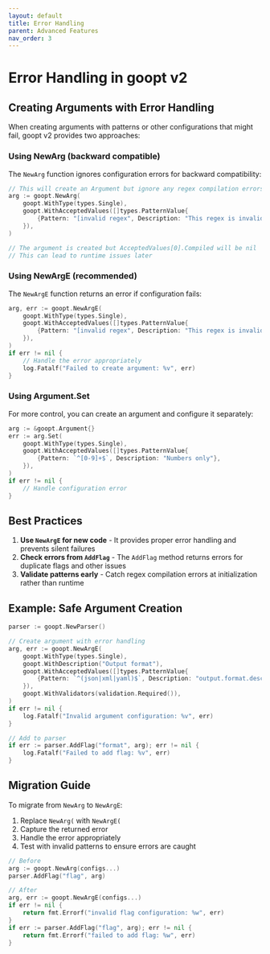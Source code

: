 ```yaml
---
layout: default
title: Error Handling
parent: Advanced Features
nav_order: 3
---
```


# Error Handling in goopt v2

## Creating Arguments with Error Handling

When creating arguments with patterns or other configurations that might fail, goopt v2 provides two approaches:

### Using NewArg (backward compatible)

The `NewArg` function ignores configuration errors for backward compatibility:

```go
// This will create an Argument but ignore any regex compilation errors
arg := goopt.NewArg(
    goopt.WithType(types.Single),
    goopt.WithAcceptedValues([]types.PatternValue{
        {Pattern: "[invalid regex", Description: "This regex is invalid"},
    }),
)

// The argument is created but AcceptedValues[0].Compiled will be nil
// This can lead to runtime issues later
```

### Using NewArgE (recommended)

The `NewArgE` function returns an error if configuration fails:

```go
arg, err := goopt.NewArgE(
    goopt.WithType(types.Single),
    goopt.WithAcceptedValues([]types.PatternValue{
        {Pattern: "[invalid regex", Description: "This regex is invalid"},
    }),
)
if err != nil {
    // Handle the error appropriately
    log.Fatalf("Failed to create argument: %v", err)
}
```

### Using Argument.Set

For more control, you can create an argument and configure it separately:

```go
arg := &goopt.Argument{}
err := arg.Set(
    goopt.WithType(types.Single),
    goopt.WithAcceptedValues([]types.PatternValue{
        {Pattern: `^[0-9]+$`, Description: "Numbers only"},
    }),
)
if err != nil {
    // Handle configuration error
}
```

## Best Practices

1. **Use `NewArgE` for new code** - It provides proper error handling and prevents silent failures
2. **Check errors from `AddFlag`** - The `AddFlag` method returns errors for duplicate flags and other issues
3. **Validate patterns early** - Catch regex compilation errors at initialization rather than runtime

## Example: Safe Argument Creation

```go
parser := goopt.NewParser()

// Create argument with error handling
arg, err := goopt.NewArgE(
    goopt.WithType(types.Single),
    goopt.WithDescription("Output format"),
    goopt.WithAcceptedValues([]types.PatternValue{
        {Pattern: `^(json|xml|yaml)$`, Description: "output.format.desc"},
    }),
    goopt.WithValidators(validation.Required()),
)
if err != nil {
    log.Fatalf("Invalid argument configuration: %v", err)
}

// Add to parser
if err := parser.AddFlag("format", arg); err != nil {
    log.Fatalf("Failed to add flag: %v", err)
}
```

## Migration Guide

To migrate from `NewArg` to `NewArgE`:

1. Replace `NewArg(` with `NewArgE(`
2. Capture the returned error
3. Handle the error appropriately
4. Test with invalid patterns to ensure errors are caught

```go
// Before
arg := goopt.NewArg(configs...)
parser.AddFlag("flag", arg)

// After
arg, err := goopt.NewArgE(configs...)
if err != nil {
    return fmt.Errorf("invalid flag configuration: %w", err)
}
if err := parser.AddFlag("flag", arg); err != nil {
    return fmt.Errorf("failed to add flag: %w", err)
}
```